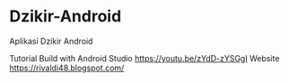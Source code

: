# Dzikir-Android
Aplikasi Dzikir Android


Tutorial Build with Android Studio https://youtu.be/zYdD-zYSGgI
Website https://rivaldi48.blogspot.com/
